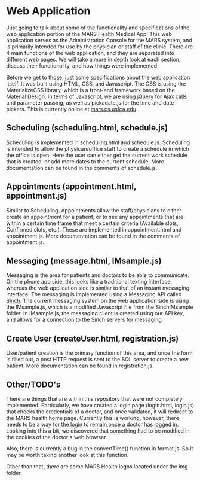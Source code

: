 # Web Application

Just going to talk about some of the functionality and specifications of the web application portion of the MARS Health Medical App. This web application serves as the Administration Console for the MARS system, and is primarily intended for use by the physician or staff of the clinic. There are 4 main functions of the web application, and they are separated into different web pages. We will take a more in depth look at each section, discuss their functionality, and how things were implemented.

Before we get to those, just some specifications about the web application itself. It was built using HTML, CSS, and Javascript. The CSS is using the MaterializeCSS library, which is a front-end framework based on the Material Design. In terms of Javascript, we are using jQuery for Ajax calls and parameter passing, as well as pickadate.js for the time and date pickers. This is currently online at [mars.cs.usfca.edu](http://mars.cs.usfca.edu/).

## Scheduling (scheduling.html, schedule.js)

Scheduling is implemented in scheduling.html and schedule.js. Scheduling is intended to allow the physican/office staff to create a schedule in which the office is open. Here the user can either get the current work schedule that is created, or add more dates to the current schedule. More documentation can be found in the comments of schedule.js.

## Appointments (appointment.html, appointment.js)

Similar to Scheduling, Appointments allow the staff/physicians to either create an appointment for a patient, or to see any appointments that are within a certain time frame that meet a certain criteria (Available slots, Confirmed slots, etc.). These are implemented in appointment.html and appointment.js. More documentation can be found in the comments of appointment.js.

## Messaging (message.html, IMsample.js)

Messaging is the area for patients and doctors to be able to communicate. On the phone app side, this looks like a traditional texting interface, whereas the web application side is similar to that of an instant messaging interface. The messaging is implemented using a Messaging API called [Sinch](https://www.sinch.com/). The current messaging system on the web application side is using the IMsample.js, which is a modified Javascript file from the SinchIMsample folder. In IMsample.js, the messaging client is created using our API key, and allows for a connection to the Sinch servers for messaging.

## Create User (createUser.html, registration.js)

User/patient creation is the primary function of this area, and once the form is filled out, a post HTTP request is sent to the SQL server to create a new patient. More documentation can be found in registration.js.

## Other/TODO's

There are things that are within this repository that were not completely implemented. Particularly, we have created a login page (login.html, login.js) that checks the credentials of a doctor, and once validated, it will redirect to the MARS health home page. Currently this is working, however, there needs to be a way for the login to remain once a doctor has logged in. Looking into this a bit, we discovered that something had to be modified in the cookies of the doctor's web browser.

Also, there is currently a bug in the convertTime() function in format.js. So it may be worth taking another look at this function.

Other than that, there are some MARS Health logos located under the img folder.
